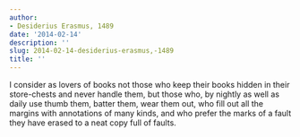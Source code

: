 ```yaml
---
author:
- Desiderius Erasmus, 1489
date: '2014-02-14'
description: ''
slug: 2014-02-14-desiderius-erasmus,-1489
title: ''
---
```

I consider as lovers of books not those who keep their books hidden in their store-chests and never handle them, but those who, by nightly as well as daily use thumb them, batter them, wear them out, who fill out all the margins with annotations of many kinds, and who prefer the marks of a fault they have erased to a neat copy full of faults.



